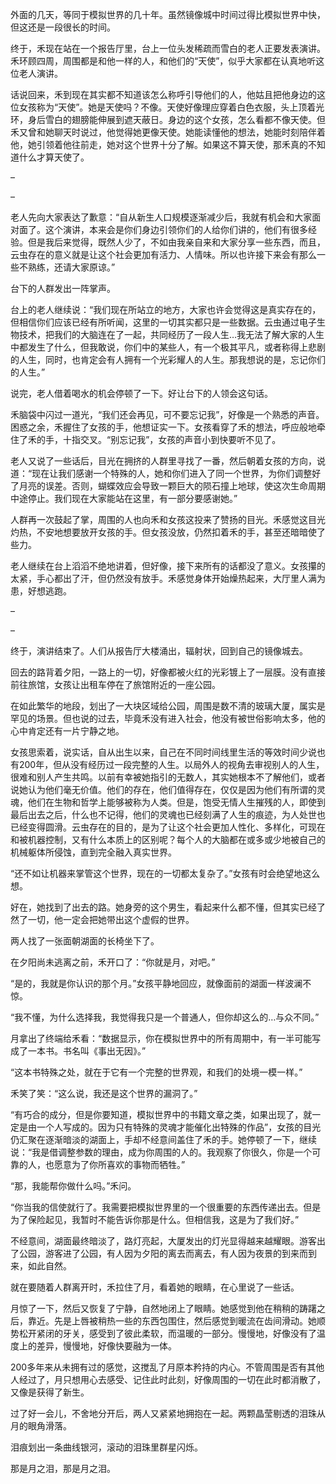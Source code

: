 外面的几天，等同于模拟世界的几十年。虽然镜像城中时间过得比模拟世界中快，但这还是一段很长的时间。

终于，禾现在站在一个报告厅里，台上一位头发稀疏而雪白的老人正要发表演讲。禾环顾四周，周围都是和他一样的人，和他们的“天使”，似乎大家都在认真地听这位老人演讲。

话说回来，禾到现在其实都不知道该怎么称呼引导他们的人，他姑且把他身边的这位女孩称为“天使”。她是天使吗？不像。天使好像理应穿着白色衣服，头上顶着光环，身后雪白的翅膀能伸展到遮天蔽日。身边的这个女孩，怎么看都不像天使。但禾又曾和她聊天时说过，他觉得她更像天使。她能读懂他的想法，她能时刻陪伴着他，她引领着他往前走，她对这个世界十分了解。如果这不算天使，那禾真的不知道什么才算天使了。

–

–

老人先向大家表达了歉意：“自从新生人口规模逐渐减少后，我就有机会和大家面对面了。这个演讲，本来会是你们身边引领你们的人给你们讲的，他们有很多经验。但是我后来觉得，既然人少了，不如由我亲自来和大家分享一些东西，而且，云虫存在的意义就是让这个社会更加有活力、人情味。所以也许接下来会有那么一些不熟练，还请大家原谅。”

台下的人群发出一阵掌声。

台上的老人继续说：“我们现在所站立的地方，大家也许会觉得这是真实存在的，但相信你们应该已经有所听闻，这里的一切其实都只是一些数据。云虫通过电子生物技术，把我们的大脑连在了一起，共同经历了一段人生…我无法了解大家的人生中都发生了什么，但我敢说，你们中的某些人，有一个极其平凡，或者称得上悲剧的人生，同时，也肯定会有人拥有一个光彩耀人的人生。那我想说的是，忘记你们的人生。”

说完，老人借着喝水的机会停顿了一下。好让台下的人领会这句话。

禾脑袋中闪过一道光，“我们还会再见，可不要忘记我”，好像是一个熟悉的声音。困惑之余，禾握住了女孩的手，他想证实一下。女孩看穿了禾的想法，呼应般地牵住了禾的手，十指交叉。“别忘记我”，女孩的声音小到快要听不见了。

老人又说了一些话后，目光在拥挤的人群里寻找了一番，然后朝着女孩的方向，说道：“现在让我们感谢一个特殊的人，她和你们进入了同一个世界，为你们调整好了月亮的误差。否则，蝴蝶效应会导致一颗巨大的陨石撞上地球，使这次生命周期中途停止。我们现在大家能站在这里，有一部分要感谢她。”

人群再一次鼓起了掌，周围的人也向禾和女孩这投来了赞扬的目光。禾感觉这目光灼热，不安地想要放开女孩的手。但女孩没放，仍然扣着禾的手，甚至还暗暗使了些力。

老人继续在台上滔滔不绝地讲着，但好像，接下来所有的话都没了意义。女孩攥的太紧，手心都出了汗，但仍然没有放手。禾感觉身体开始燥热起来，大厅里人满为患，好想逃跑。

–

–

终于，演讲结束了。人们从报告厅大楼涌出，辐射状，回到自己的镜像城去。

回去的路背着夕阳，一路上的一切，好像都被火红的光彩镀上了一层膜。没有直接前往旅馆，女孩让出租车停在了旅馆附近的一座公园。

在如此繁华的地段，划出了一大块区域给公园，周围是数不清的玻璃大厦，属实是罕见的场景。但也说的过去，毕竟禾没有进入社会，他没有被世俗影响太多，他的心中肯定还有一片宁静之地。

女孩思索着，说实话，自从出生以来，自己在不同时间线里生活的等效时间少说也有200年，但从没有经历过一段完整的人生。以局外人的视角去审视别人的人生，很难和别人产生共鸣。以前有幸被她指引的无数人，其实她根本不了解他们，或者说她认为他们毫无价值。他们的存在，他们值得存在，仅仅是因为他们有所谓的灵魂，他们在生物和哲学上能够被称为人类。但是，饱受无情人生摧残的人，即使到最后出去之后，什么也不记得，他们的灵魂也已经刻满了人生的痕迹，为人处世也已经变得圆滑。云虫存在的目的，是为了让这个社会更加人性化、多样化，可现在和被机器控制，又有什么本质上的区别呢？每个人的大脑都在或多或少地被自己的机械躯体所侵蚀，直到完全融入真实世界。

“还不如让机器来掌管这个世界，现在的一切都太复杂了。”女孩有时会绝望地这么想。

好在，她找到了出去的路。她身旁的这个男生，看起来什么都不懂，但其实已经了然了一切，他一定会把她带出这个虚假的世界。

两人找了一张面朝湖面的长椅坐下了。

在夕阳尚未逃离之前，禾开口了：“你就是月，对吧。”

“是的，我就是你认识的那个月。”女孩平静地回应，就像面前的湖面一样波澜不惊。

“我不懂，为什么选择我，我觉得我只是一个普通人，但你却这么的…与众不同。”

月拿出了终端给禾看：“数据显示，你在模拟世界中的所有周期中，有一半可能写成了一本书。书名叫《事出无因》。”

“这本书特殊之处，就在于它有一个完整的世界观，和我们的处境一模一样。”

禾笑了笑：“这么说，我还是这个世界的漏洞了。”

“有巧合的成分，但是你要知道，模拟世界中的书籍文章之类，如果出现了，就一定是由一个人写成的。因为只有特殊的灵魂才能催化出特殊的作品”，女孩的目光仍汇聚在逐渐暗淡的湖面上，手却不经意间盖住了禾的手。她停顿了一下，继续说：“我是借调整参数的理由，成为你周围的人的。我观察了你很久，你是一个可靠的人，也愿意为了你所喜欢的事物而牺牲。”

“那，我能帮你做什么吗。”禾问。

“你当我的信使就行了。我需要把模拟世界里的一个很重要的东西传递出去。但是为了保险起见，我暂时不能告诉你那是什么。但相信我，这是为了我们好。”

不经意间，湖面最终暗淡了，路灯亮起，大厦发出的灯光显得越来越耀眼。游客出了公园，游客进了公园，有人因为夕阳的离去而离去，有人因为夜景的到来而到来，如此自然。

就在要随着人群离开时，禾拉住了月，看着她的眼睛，在心里说了一些话。

月惊了一下，然后又恢复了宁静，自然地闭上了眼睛。她感觉到他在稍稍的踌躇之后，靠近。先是上唇被稍热一些的东西包围住，然后感觉到暖流在齿间滑动。她顺势松开紧闭的牙关，感受到了彼此柔软，而温暖的一部分。慢慢地，好像没有了温度上的差异，慢慢地，好像快要融为一体。

200多年来从未拥有过的感觉，这搅乱了月原本矜持的内心。不管周围是否有其他人经过了，月只想用心去感受、记住此时此刻，好像周围的一切在此时都消散了，又像是获得了新生。

过了好一会儿，不舍地分开后，两人又紧紧地拥抱在一起。两颗晶莹剔透的泪珠从月的眼角滑落。

泪痕划出一条曲线银河，滚动的泪珠里群星闪烁。

那是月之泪，那是月之泪。